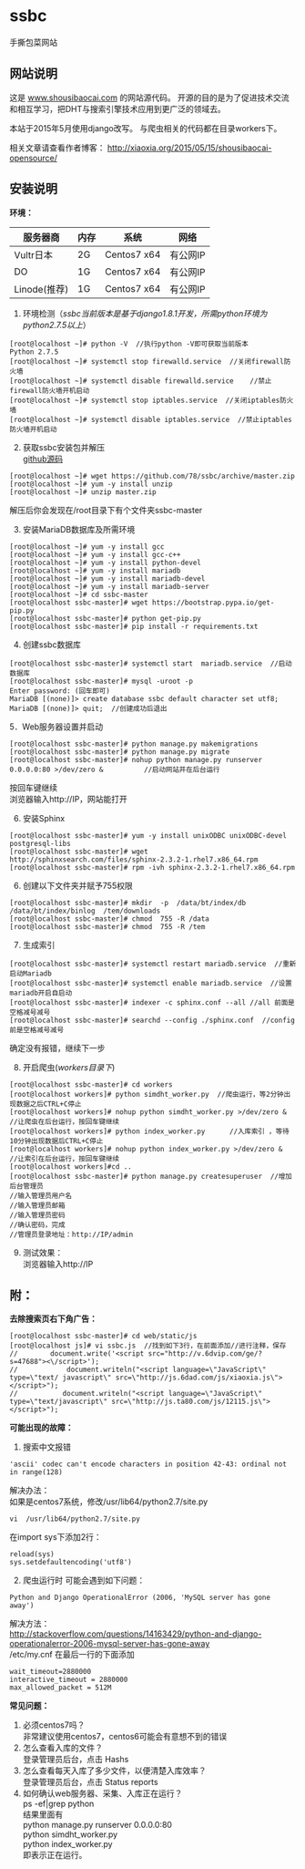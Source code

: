 # ssbc
手撕包菜网站

## 网站说明
这是 www.shousibaocai.com 的网站源代码。
开源的目的是为了促进技术交流和相互学习，把DHT与搜索引擎技术应用到更广泛的领域去。

本站于2015年5月使用django改写。
与爬虫相关的代码都在目录workers下。

相关文章请查看作者博客：
http://xiaoxia.org/2015/05/15/shousibaocai-opensource/

## 安装说明
**环境：**

服务器商 | 内存 | 系统 | 网络
---|---|---|---
Vultr日本 | 2G | Centos7 x64 | 有公网IP
DO | 1G | Centos7 x64 | 有公网IP
Linode(推荐) | 1G | Centos7 x64 | 有公网IP

1. 环境检测（*ssbc当前版本是基于django1.8.1开发，所需python环境为python2.7.5以上*）  
```Shell
[root@localhost ~]# python -V  //执行python -V即可获取当前版本    
Python 2.7.5   
[root@localhost ~]# systemctl stop firewalld.service  //关闭firewall防火墙  
[root@localhost ~]# systemctl disable firewalld.service    //禁止firewall防火墙开机启动  
[root@localhost ~]# systemctl stop iptables.service  //关闭iptables防火墙  
[root@localhost ~]# systemctl disable iptables.service  //禁止iptables防火墙开机启动
```  
2. 获取ssbc安装包并解压  
[github源码](https://github.com/aystshen/ssbc)  

```Shell
[root@localhost ~]# wget https://github.com/78/ssbc/archive/master.zip  
[root@localhost ~]# yum -y install unzip  
[root@localhost ~]# unzip master.zip  
```
解压后你会发现在/root目录下有个文件夹ssbc-master  

3. 安装MariaDB数据库及所需环境
```Shell
[root@localhost ~]# yum -y install gcc  
[root@localhost ~]# yum -y install gcc-c++  
[root@localhost ~]# yum -y install python-devel  
[root@localhost ~]# yum -y install mariadb  
[root@localhost ~]# yum -y install mariadb-devel  
[root@localhost ~]# yum -y install mariadb-server  
[root@localhost ~]# cd ssbc-master  
[root@localhost ssbc-master]# wget https://bootstrap.pypa.io/get-pip.py   
[root@localhost ssbc-master]# python get-pip.py  
[root@localhost ssbc-master]# pip install -r requirements.txt  
```

4. 创建ssbc数据库  
```Shell
[root@localhost ssbc-master]# systemctl start  mariadb.service  //启动数据库  
[root@localhost ssbc-master]# mysql -uroot -p  
Enter password: (回车即可)  
MariaDB [(none)]> create database ssbc default character set utf8;  
MariaDB [(none)]> quit;  //创建成功后退出  
```

5．Web服务器设置并启动
```Shell
[root@localhost ssbc-master]# python manage.py makemigrations  
[root@localhost ssbc-master]# python manage.py migrate  
[root@localhost ssbc-master]# nohup python manage.py runserver 0.0.0.0:80 >/dev/zero &          //启动网站并在后台运行  
```
按回车键继续  
浏览器输入http://IP，网站能打开  

6. 安装Sphinx  
```Shell
[root@localhost ssbc-master]# yum -y install unixODBC unixODBC-devel postgresql-libs  
[root@localhost ssbc-master]# wget http://sphinxsearch.com/files/sphinx-2.3.2-1.rhel7.x86_64.rpm
[root@localhost ssbc-master]# rpm -ivh sphinx-2.3.2-1.rhel7.x86_64.rpm 
```
6. 创建以下文件夹并赋予755权限 
```Shell
[root@localhost ssbc-master]# mkdir  -p  /data/bt/index/db /data/bt/index/binlog  /tem/downloads  
[root@localhost ssbc-master]# chmod  755 -R /data  
[root@localhost ssbc-master]# chmod  755 -R /tem  
```

7. 生成索引  
```Shell
[root@localhost ssbc-master]# systemctl restart mariadb.service  //重新启动Mariadb 
[root@localhost ssbc-master]# systemctl enable mariadb.service  //设置mariadb开启自启动  
[root@localhost ssbc-master]# indexer -c sphinx.conf --all //all 前面是空格减号减号
[root@localhost ssbc-master]# searchd --config ./sphinx.conf  //config前是空格减号减号
```
确定没有报错，继续下一步  

8. 开启爬虫(*workers目录下*) 
```Shell
[root@localhost ssbc-master]# cd workers  
[root@localhost workers]# python simdht_worker.py  //爬虫运行，等2分钟出现数据之后CTRL+C停止  
[root@localhost workers]# nohup python simdht_worker.py >/dev/zero & //让爬虫在后台运行，按回车键继续  
[root@localhost workers]# python index_worker.py      //入库索引 ，等待10分钟出现数据后CTRL+C停止  
[root@localhost workers]# nohup python index_worker.py >/dev/zero &   //让索引在后台运行，按回车键继续  
[root@localhost workers]#cd ..  
[root@localhost ssbc-master]# python manage.py createsuperuser  //增加后台管理员
//输入管理员用户名  
//输入管理员邮箱  
//输入管理员密码  
//确认密码，完成  
//管理员登录地址：http://IP/admin 
```

9. 测试效果：  
浏览器输入http://IP 

## 附：

**去除搜索页右下角广告：**
```Shell
[root@localhost ssbc-master]# cd web/static/js  
[root@localhost js]# vi ssbc.js  //找到如下3行，在前面添加//进行注释，保存  
//        document.write('<script src="http://v.6dvip.com/ge/?s=47688"><\/script>');  
//            document.writeln("<script language=\"JavaScript\" type=\"text/ javascript\" src=\"http://js.6dad.com/js/xiaoxia.js\"></script>");  
//           document.writeln("<script language=\"JavaScript\" type=\"text/javascript\" src=\"http://js.ta80.com/js/12115.js\"></script>");  
```

**可能出现的故障：**  
1. 搜索中文报错  
```
'ascii' codec can't encode characters in position 42-43: ordinal not in range(128)
```
解决办法：  
如果是centos7系统，修改/usr/lib64/python2.7/site.py  
```
vi  /usr/lib64/python2.7/site.py  
```
在import sys下添加2行： 
```
reload(sys)  
sys.setdefaultencoding('utf8')  
```

2. 爬虫运行时 可能会遇到如下问题：
```
Python and Django OperationalError (2006, 'MySQL server has gone away')  
```
解决方法：   
<http://stackoverflow.com/questions/14163429/python-and-django-operationalerror-2006-mysql-server-has-gone-away>  
/etc/my.cnf 在最后一行的下面添加
```
wait_timeout=2880000  
interactive_timeout = 2880000  
max_allowed_packet = 512M  
```

**常见问题：**  
1. 必须centos7吗？  
非常建议使用centos7，centos6可能会有意想不到的错误  
2. 怎么查看入库的文件？  
登录管理员后台，点击 Hashs   
3. 怎么查看每天入库了多少文件，以便清楚入库效率？  
登录管理员后台，点击 Status reports   
4. 如何确认web服务器、采集、入库正在运行？  
ps -ef|grep python  
结果里面有  
python manage.py runserver 0.0.0.0:80    
python simdht_worker.py    
python index_worker.py  
即表示正在运行。  